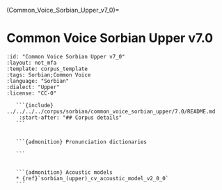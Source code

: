 
(Common_Voice_Sorbian_Upper_v7_0)=
# Common Voice Sorbian Upper v7.0

``````{corpus} Common Voice Sorbian Upper v7.0
:id: "Common Voice Sorbian Upper v7_0"
:layout: not_mfa
:template: corpus_template
:tags: Sorbian;Common Voice
:language: "Sorbian"
:dialect: "Upper"
:license: "CC-0"

   ```{include} ../../../../corpus/sorbian/common_voice_sorbian_upper/7.0/README.md
    :start-after: "## Corpus details"
   ```


   ```{admonition} Pronunciation dictionaries

   ```


   ```{admonition} Acoustic models
   * {ref}`sorbian_(upper)_cv_acoustic_model_v2_0_0`
   ```
``````

